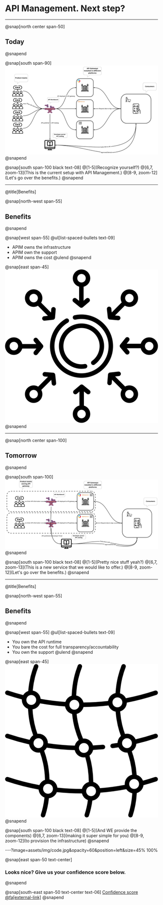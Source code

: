 # API Management. Next step?

---

@snap[north center span-50]
## Today
@snapend

@snap[south span-90]
![IMAGE](assets/img/current-setup.jpg)
@snapend

@snap[south span-100 black text-08]
@[1-5](Recognize yourself?)
@[6,7, zoom-13](This is the current setup with API Management.)
@[8-9, zoom-12](Let's go over the benefits.)
@snapend

---
@title[Benefits]

@snap[north-west span-55]
## Benefits
@snapend

@snap[west span-55]
@ul[list-spaced-bullets text-09]
- APIM owns the infrastructure
- APIM own the support
- APIM owns the cost
@ulend
@snapend

@snap[east span-45]
![IMAGE](assets/img/centralized.png)
@snapend

---
@snap[north center span-100]
## Tomorrow
@snapend

@snap[south span-100]
![IMAGE](assets/img/new-stuff.jpg)
@snapend

@snap[south span-100 black text-08]
@[1-5](Pretty nice stuff yeah?)
@[6,7, zoom-13](This is a new service that we would like to offer.)
@[8-9, zoom-12](Let's go over the benefits.)
@snapend

---
@title[Benefits]

@snap[north-west span-55]
## Benefits
@snapend

@snap[west span-55]
@ul[list-spaced-bullets text-09]
- You own the API runtime
- You bare the cost for full transparency/accountability
- You own the support
@ulend
@snapend

@snap[east span-45]
![IMAGE](assets/img/mesh.png)
@snapend

@snap[south span-100 black text-08]
@[1-5](And WE provide the components)
@[6,7, zoom-13](making it super simple for you)
@[8-9, zoom-12](to provision the infrastructure)
@snapend

---?image=assets/img/code.jpg&opacity=60&position=left&size=45% 100%

@snap[east span-50 text-center]
### Looks nice? Give us your confidence score below.
@snapend

@snap[south-east span-50 text-center text-06]
[Confidence score @fa[external-link]](https://forms.office.com/Pages/ResponsePage.aspx?id=emMLclplz0CBavIvQHVcLBSJwU5t2zNKg_5lBLk4oNtUNlgwTDY1ODVaV1FVMDlHRzBRNERHOU1YVi4u)
@snapend

